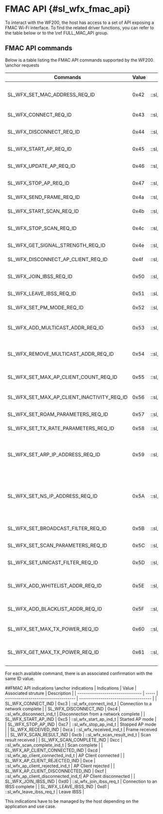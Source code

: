 FMAC API	{#sl_wfx_fmac_api}  
============

To interact with the WF200, the host has access to a set of API exposing a FMAC Wi-Fi interface. To find the related driver functions, you can refer to the table below or to the \ref FULL_MAC_API group.

## FMAC API commands
Below is a table listing the FMAC API commands supported by the WF200.
\anchor requests

| Commands                                   | Value | Associated driver function            | Description                                                             |
|--------------------------------------------|-------|---------------------------------------|-------------------------------------------------------------------------|
| SL_WFX_SET_MAC_ADDRESS_REQ_ID              | 0x42  | ::sl_wfx_set_mac_address              | Set a MAC address for each interface                                    |
| SL_WFX_CONNECT_REQ_ID                      | 0x43  | ::sl_wfx_send_join_command            | Connect to a network                                                    |
| SL_WFX_DISCONNECT_REQ_ID                   | 0x44  | ::sl_wfx_send_disconnect_command      | Disconnect from a network                                               |
| SL_WFX_START_AP_REQ_ID                     | 0x45  | ::sl_wfx_start_ap_command             | Start AP mode                                                           |
| SL_WFX_UPDATE_AP_REQ_ID                    | 0x46  | ::sl_wfx_update_ap_command            | Update AP mode parameters                                               |
| SL_WFX_STOP_AP_REQ_ID                      | 0x47  | ::sl_wfx_stop_ap_command              | Stop AP mode                                                            |
| SL_WFX_SEND_FRAME_REQ_ID                   | 0x4a  | ::sl_wfx_send_ethernet_frame          | Send a frame                                                            |
| SL_WFX_START_SCAN_REQ_ID                   | 0x4b  | ::sl_wfx_send_scan_command            | Perform a scan                                                          |
| SL_WFX_STOP_SCAN_REQ_ID                    | 0x4c  | ::sl_wfx_send_stop_scan_command       | Stop an ongoing scan                                                    |
| SL_WFX_GET_SIGNAL_STRENGTH_REQ_ID          | 0x4e  | ::sl_wfx_get_signal_strength          | Get signal strength                                                     |
| SL_WFX_DISCONNECT_AP_CLIENT_REQ_ID         | 0x4f  | ::sl_wfx_disconnect_ap_client_command | Disconnect AP client                                                    |
| SL_WFX_JOIN_IBSS_REQ_ID                    | 0x50  | ::sl_wfx_join_ibss_command            | Join or create an IBSS                                                  |
| SL_WFX_LEAVE_IBSS_REQ_ID                   | 0x51  | ::sl_wfx_leave_ibss_command           | Leave an IBSS                                                           |
| SL_WFX_SET_PM_MODE_REQ_ID                  | 0x52  | ::sl_wfx_set_power_mode               | Set pm mode                                                             |
| SL_WFX_ADD_MULTICAST_ADDR_REQ_ID           | 0x53  | ::sl_wfx_add_multicast_address        | Add multicast address to filter                                         |
| SL_WFX_REMOVE_MULTICAST_ADDR_REQ_ID        | 0x54  | ::sl_wfx_remove_multicast_address     | Remove multicast address to filter                                      |
| SL_WFX_SET_MAX_AP_CLIENT_COUNT_REQ_ID      | 0x55  | ::sl_wfx_set_max_ap_client            | Set client count limitation                                             |
| SL_WFX_SET_MAX_AP_CLIENT_INACTIVITY_REQ_ID | 0x56  | ::sl_wfx_set_max_ap_client_inactivity | Set client inactivity limitation                                        |
| SL_WFX_SET_ROAM_PARAMETERS_REQ_ID          | 0x57  | ::sl_wfx_set_roam_parameters          | Set roam parameters                                                     |
| SL_WFX_SET_TX_RATE_PARAMETERS_REQ_ID       | 0x58  | ::sl_wfx_set_tx_rate_parameters       | Set TX rate parameters                                                  |
| SL_WFX_SET_ARP_IP_ADDRESS_REQ_ID           | 0x59  | ::sl_wfx_set_arp_ip_address           | Active the ARP offloading for the IP address provided                   |
| SL_WFX_SET_NS_IP_ADDRESS_REQ_ID            | 0x5A  | ::sl_wfx_set_ns_ip_address            | Active the Neighbor Solicitation offloading for the IP address provided |
| SL_WFX_SET_BROADCAST_FILTER_REQ_ID         | 0x5B  | ::sl_wfx_set_broadcast_filter         | Active the broadcast filtering                                          |
| SL_WFX_SET_SCAN_PARAMETERS_REQ_ID          | 0x5C  | ::sl_wfx_set_scan_parameters          | Set scan parameters                                                     |
| SL_WFX_SET_UNICAST_FILTER_REQ_ID           | 0x5D  | ::sl_wfx_set_unicast_filter           | Active the unicast filtering                                            |
| SL_WFX_ADD_WHITELIST_ADDR_REQ_ID           | 0x5E  | ::sl_wfx_add_whitelist_address        | Add a MAC address to the whitelist                                      |
| SL_WFX_ADD_BLACKLIST_ADDR_REQ_ID           | 0x5F  | ::sl_wfx_add_blacklist_address        | Add a MAC address to the blacklist                                      |
| SL_WFX_SET_MAX_TX_POWER_REQ_ID             | 0x60  | ::sl_wfx_set_max_tx_power             | Set the max TX output power                                             |
| SL_WFX_GET_MAX_TX_POWER_REQ_ID             | 0x61  | ::sl_wfx_get_max_tx_power             | Get the max TX output power                                             |

For each available command, there is an associated confirmation with the same ID value.

##FMAC API indications
\anchor indications
| Indications                       | Value | Associated struture                  | Description                           |
| --------------------------------- | ----- | ------------------------------------ | ------------------------------------- |
| SL_WFX_CONNECT_IND                | 0xc3  | ::sl_wfx_connect_ind_t               | Connection to a network complete      |
| SL_WFX_DISCONNECT_IND             | 0xc4  | ::sl_wfx_disconnect_ind_t            | Disconnection from a network complete |
| SL_WFX_START_AP_IND               | 0xc5  | ::sl_wfx_start_ap_ind_t              | Started AP mode                       |
| SL_WFX_STOP_AP_IND                | 0xc7  | ::sl_wfx_stop_ap_ind_t               | Stopped AP mode                       |
| SL_WFX_RECEIVED_IND               | 0xca  | ::sl_wfx_received_ind_t              | Frame received                        |
| SL_WFX_SCAN_RESULT_IND            | 0xcb  | ::sl_wfx_scan_result_ind_t           | Scan result received                  |
| SL_WFX_SCAN_COMPLETE_IND          | 0xcc  | ::sl_wfx_scan_complete_ind_t         | Scan complete                         |
| SL_WFX_AP_CLIENT_CONNECTED_IND    | 0xcd  | ::sl_wfx_ap_client_connected_ind_t   | AP Client connected                   |
| SL_WFX_AP_CLIENT_REJECTED_IND     | 0xce  | ::sl_wfx_ap_client_rejected_ind_t    | AP Client rejected                    |
| SL_WFX_AP_CLIENT_DISCONNECTED_IND | 0xcf  | ::sl_wfx_ap_client_disconnected_ind_t| AP Client disconnected                |
| SL_WFX_JOIN_IBSS_IND              | 0xd0  | ::sl_wfx_join_ibss_req_t             | Connection to an IBSS complete        |
| SL_WFX_LEAVE_IBSS_IND             | 0xd1  | ::sl_wfx_leave_ibss_req_t            | Leave IBSS                            |

This indications have to be managed by the host depending on the application and use case.
